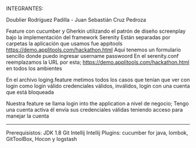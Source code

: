 INTEGRANTES:

Doublier Rodríguez Padilla - 
Juan Sebastián Cruz Pedroza

Feature con cucumber y Gherkin utilizando el patrón de diseño screenplay bajo la implementación del framework Serenity
Están separadas por carpetas
la aplicación que usamos fue appitools
https://demo.applitools.com/hackathon.html
Aquí tenemos un formulario sencillo donde puedo ingresar username passwoord
En el serenity.conf reemplazamos la URL por esta; https://demo.applitools.com/hackathon.html en todos los ambientes

En el archivo loging.feature metimos todos los casos que tenían que ver con login
como login válido credenciales válidos, inválidos, login con una cuenta que está bloqueada

Nuestra feature se llama login into the  application a nivel de negocio; Tengo una cuenta activa él envía sus credenciales válidas teniendo acceso para manejar la cuenta

____________________________________________________________

Prerequisistos:
JDK 1.8
Git
Intellij
Intellij Plugins: cucumber for java, lombok, GitToolBox, Hocon y logstash

